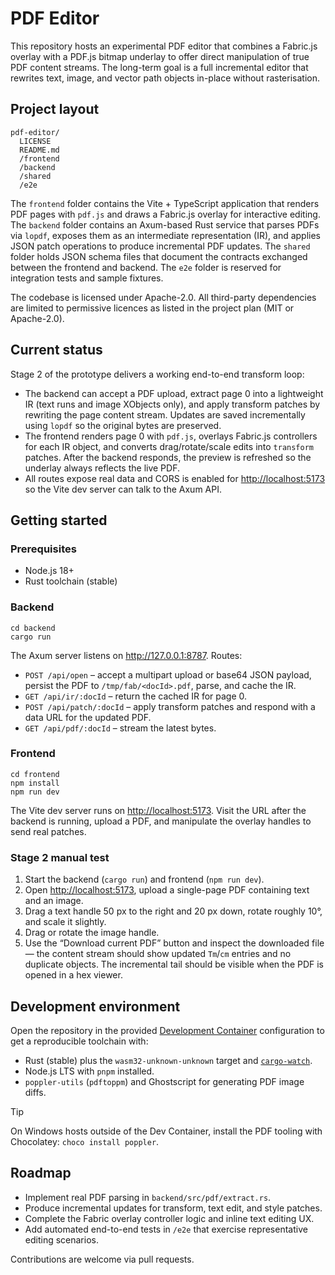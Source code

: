 # PDF Editor

This repository hosts an experimental PDF editor that combines a Fabric.js overlay with a PDF.js bitmap underlay to offer direct manipulation of true PDF content streams. The long-term goal is a full incremental editor that rewrites text, image, and vector path objects in-place without rasterisation.

## Project layout

```
pdf-editor/
  LICENSE
  README.md
  /frontend
  /backend
  /shared
  /e2e
```

The `frontend` folder contains the Vite + TypeScript application that renders PDF pages with `pdf.js` and draws a Fabric.js overlay for interactive editing. The `backend` folder contains an Axum-based Rust service that parses PDFs via `lopdf`, exposes them as an intermediate representation (IR), and applies JSON patch operations to produce incremental PDF updates. The `shared` folder holds JSON schema files that document the contracts exchanged between the frontend and backend. The `e2e` folder is reserved for integration tests and sample fixtures.

The codebase is licensed under Apache-2.0. All third-party dependencies are limited to permissive licences as listed in the project plan (MIT or Apache-2.0).

## Current status

Stage 2 of the prototype delivers a working end-to-end transform loop:

* The backend can accept a PDF upload, extract page&nbsp;0 into a lightweight IR (text runs and image XObjects only), and apply transform patches by rewriting the page content stream. Updates are saved incrementally using `lopdf` so the original bytes are preserved.
* The frontend renders page&nbsp;0 with `pdf.js`, overlays Fabric.js controllers for each IR object, and converts drag/rotate/scale edits into `transform` patches. After the backend responds, the preview is refreshed so the underlay always reflects the live PDF.
* All routes expose real data and CORS is enabled for <http://localhost:5173> so the Vite dev server can talk to the Axum API.

## Getting started

### Prerequisites

* Node.js 18+
* Rust toolchain (stable)

### Backend

```
cd backend
cargo run
```

The Axum server listens on <http://127.0.0.1:8787>. Routes:

* `POST /api/open` – accept a multipart upload or base64 JSON payload, persist the PDF to `/tmp/fab/<docId>.pdf`, parse, and cache the IR.
* `GET /api/ir/:docId` – return the cached IR for page&nbsp;0.
* `POST /api/patch/:docId` – apply transform patches and respond with a data URL for the updated PDF.
* `GET /api/pdf/:docId` – stream the latest bytes.

### Frontend

```
cd frontend
npm install
npm run dev
```

The Vite dev server runs on <http://localhost:5173>. Visit the URL after the backend is running, upload a PDF, and manipulate the overlay handles to send real patches.

### Stage 2 manual test

1. Start the backend (`cargo run`) and frontend (`npm run dev`).
2. Open <http://localhost:5173>, upload a single-page PDF containing text and an image.
3. Drag a text handle 50&nbsp;px to the right and 20&nbsp;px down, rotate roughly 10°, and scale it slightly.
4. Drag or rotate the image handle.
5. Use the “Download current PDF” button and inspect the downloaded file — the content stream should show updated `Tm`/`cm` entries and no duplicate objects. The incremental tail should be visible when the PDF is opened in a hex viewer.

## Development environment

Open the repository in the provided [Development Container](https://containers.dev/) configuration to get a reproducible toolchain with:

* Rust (stable) plus the `wasm32-unknown-unknown` target and [`cargo-watch`](https://github.com/watchexec/cargo-watch).
* Node.js LTS with `pnpm` installed.
* `poppler-utils` (`pdftoppm`) and Ghostscript for generating PDF image diffs.

> [!TIP]
> On Windows hosts outside of the Dev Container, install the PDF tooling with Chocolatey: `choco install poppler`.

## Roadmap

* Implement real PDF parsing in `backend/src/pdf/extract.rs`.
* Produce incremental updates for transform, text edit, and style patches.
* Complete the Fabric overlay controller logic and inline text editing UX.
* Add automated end-to-end tests in `/e2e` that exercise representative editing scenarios.

Contributions are welcome via pull requests.
